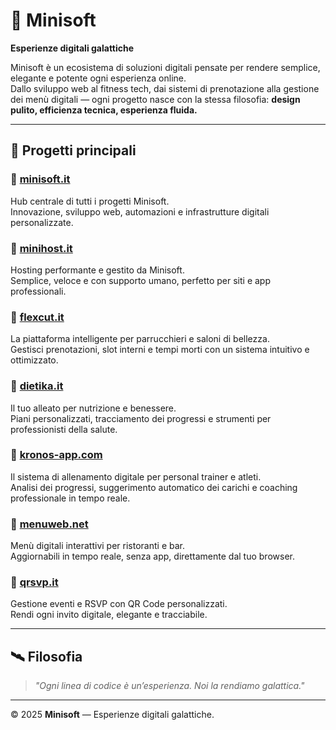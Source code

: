 # 🚀 Minisoft  
**Esperienze digitali galattiche**

Minisoft è un ecosistema di soluzioni digitali pensate per rendere semplice, elegante e potente ogni esperienza online.  
Dallo sviluppo web al fitness tech, dai sistemi di prenotazione alla gestione dei menù digitali — ogni progetto nasce con la stessa filosofia: **design pulito, efficienza tecnica, esperienza fluida.**

---

## 🌌 Progetti principali

### 🔹 [minisoft.it](https://minisoft.it)
Hub centrale di tutti i progetti Minisoft.  
Innovazione, sviluppo web, automazioni e infrastrutture digitali personalizzate.

### 🔹 [minihost.it](https://minihost.it)
Hosting performante e gestito da Minisoft.  
Semplice, veloce e con supporto umano, perfetto per siti e app professionali.

### 🔹 [flexcut.it](https://flexcut.it)
La piattaforma intelligente per parrucchieri e saloni di bellezza.  
Gestisci prenotazioni, slot interni e tempi morti con un sistema intuitivo e ottimizzato.

### 🔹 [dietika.it](https://dietika.it)
Il tuo alleato per nutrizione e benessere.  
Piani personalizzati, tracciamento dei progressi e strumenti per professionisti della salute.

### 🔹 [kronos-app.com](https://kronos-app.com)
Il sistema di allenamento digitale per personal trainer e atleti.  
Analisi dei progressi, suggerimento automatico dei carichi e coaching professionale in tempo reale.

### 🔹 [menuweb.net](https://menuweb.net)
Menù digitali interattivi per ristoranti e bar.  
Aggiornabili in tempo reale, senza app, direttamente dal tuo browser.

### 🔹 [qrsvp.it](https://qrsvp.it)
Gestione eventi e RSVP con QR Code personalizzati.  
Rendi ogni invito digitale, elegante e tracciabile.

---

## 🛰️ Filosofia
> *"Ogni linea di codice è un’esperienza. Noi la rendiamo galattica."*

---

© 2025 **Minisoft** — Esperienze digitali galattiche.
